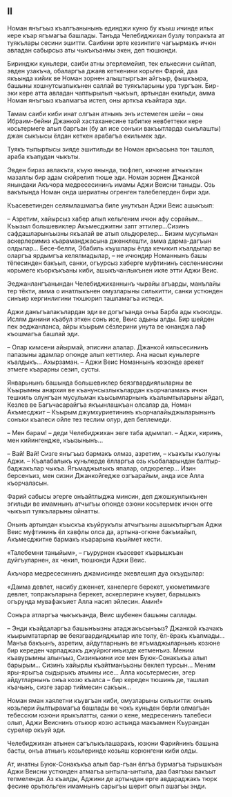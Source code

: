 ## II

Номан янъгъыз къалгъанынынъ единджи куню бу къыш ичинде ильк кере къар ягъмагъа башлады.
Танъда Челебиджихан бузлу топракъта ат туякълары сесини эшитти.
Саибини эрте кезинтиге чагъырмакъ ичюн авладан сабырсыз аты чыкъкъанмы экен, деп тюшюнди.

Биринджи куньлери, саиби атны эгерлемейип, тек елькесини сыйпап, эвден узакъча,  обаларгъа джаяв кеткенини корьген Фарий, даа якъында кийик ве Номан зорнен алыштыргъан айгъыр, фышкъыра, башыны хошнутсызлыкънен саллай ве туякъларыны ура тургъан.
Бир-эки кере атта авладан чаптырылып чыкъып, артындан екильди, амма Номан янъгъыз къалмагъа истеп, оны арткъа къайтара эди. 

Тамам саиби киби инат олгъан атнынъ энъ истемеген шейи – оны Ибраим-бейни Джанкой хастаханесине табипке невбеттеки кере косьтермеге алып баргъан (бу ал исе сонъки вакъытларда сыкълашты) джан сыкъысы ёлдан кеткен арабагъа екильмек эди.

Туякъ тыпыртысы зияде эшитильди ве Номан аркъасына тон ташлап, араба къапудан чыкъты.

Эвден бираз авлакъта, къую янында, тюфлеп, кичкене атчыкътан мазаллы бир адам сюйрелип тюше эди.
Номан зорнен Джанкой янындаки Акъчора медресесининъ имамы Аджи Веисни таныды.
Озь вакътында Номан онда шериатны огренген талебелерден бири эди.

Къасеветинден селямлашмагъа биле унуткъан Аджи Веис ашыкъып:

– Азретим, хайырсыз хабер алып кельгеним ичюн афу сорайым…
Къызыл большевиклер Акъмесджитни запт эттилер…Сизинъ сафдашларынъызны якъалай ве атып ольдюрелер…
Бизим мусульман аскерлеримиз къараманджасына дженклешти, амма дарма-дагъын олдылар…
Бесе-белли, Эбабиль къушлары ёлда кечикип къалдылар ве оларгъа ярдымгъа келялмадылар, – не ичюндир Номаннынъ башы тёпесинден бакъып, санки, огъурсыз хаберге муфтининъ сесленмесини корьмеге къоркъкъаны киби, ашыкъчанлыкънен икяе этти Аджи Веис.

Эеджанлангъанындан Челебиджиханнынъ чырайы агъарды, манълайы тер тёкти, амма о инатлыкънен омузларыны силькитти, санки устюнден синъир кергинлигини тюшюрип ташламагъа истеди.

Аджи данъгъалакълардан эди ве догъгъанда онъа Барба ады къоюлды.
Ислям динини къабул эткен сонъ исе, Веис адыны алды.
Бир шейден пек эеджанланса, айры къырым сёзлерини унута ве юнанджа лаф къошмагъа башлай эди.

– Олар кимсени айырмай, эписини алалар.
Джанкой кильсесининъ папазыны адамлар огюнде алып кеттилер.
Ана насыл куньлерге къалдыкъ…
Ахырзаман.
– Аджи Веис Номаннынъ козюнде арекет этмеге къарарны сезип, сусты.

Январьнынъ башында большевиклер беязгвардиялыларны  ве Къырымны анархия ве къанунсызлыкълардан къорчаламакъ ичюн тешкиль олунгъан мусульман къысымларнынъ къалымтыларыны айдап, Кезлев ве Багъчасарайгъа якъынлашкъан олсалар да, Номан Акъмесджит – Къырым джумхуриетининъ къорчалайыджыларынынъ сонъки къалеси ойле тез теслим олур, деп беллемеди.

– Мен барам!
– деди Челебиджихан эвге таба адымлап.
– Аджи, киринъ, мен кийингендже, къызынынъ…

– Вай! Вай!
Сизге янъгъыз бармакъ олмаз, азретим, – къакъты къолуны Аджи.
– Къалабалыкъ куньлерде ёлларгъа озь къобаларындан балтыр-баджакълар чыкъа.
Ягъмаджылыкъ япалар, олдюрелер…
Изин берсенъиз, мен сизни Джанкойгедже озгъарайым, анда исе Алла къорчаласын.

Фарий сабысы эгерге онъайтлыджа минсин, деп джошкунлыкънен эгильди ве имамнынъ атчыгъы огюнде озюни косьтермек ичюн огге чыкъып туякъларыны ойнатты.

Онынъ артындан къыскъа къуйрукълы атчыгъыны ашыкътыргъан Аджи Веис муфтининъ ёл хавфлы олса да, артына-огюне бакъмайып, Акъмесджитке бармакъ къарарына къыймет кести.

«Талебемни таныйым», – гъурурнен къасевет къарышкъан дуйгъуларнен, ах чекип, тюшюнди Аджи Веис.

Акъчора медресесининъ джамисинде экевлешип дуа окъудылар:

«Даима девлет, насибу дженнет, ханелерге берекет, укюметимизге девлет, топракъларына берекет, аскерлерине къувет, барышыкъ огърунда мувафакъиет Алла насип эйлесин. Амин!» 

Сонъра атларгъа чыкъкъанда, Веис шубенен башыны  саллады. 

– Энди къайдаларгъа башынъызны атаджакъсынъыз?
Джанкой къачакъ къырымтатарлар ве беязгвардияджылар иле толу, ёл-ёракъ къалмады…
Манъа бакъынъ, азретим, айдутларнынъ ве ягъмаджыларнынъ козюне бир кереден чарпаджакъ джуйрюгинъизде кетменъиз.
Меним къавурымны алынъыз, Сизинъкини исе мен Буюк-Сонакъкъа алып барырым…
Сизинъ хайырлы къайтманъызны беклеп турсын…
Меним яры-ярыгъа сыдырыкъ атымны исе…
Алла косьтермесин, эгер айдутларнынъ онъа козю къалса – бир кереден тюшинъ де, ташлап къачынъ, сизге зарар тиймесин сакъын…

Номан яман хаялетни къувгъан киби, омузларыны силькитти: онынъ козьлери йылтырамагъа башлады ве чокъ куньден берли олмагъан тебессюм юзюни ярыкълатты, санки о кене, медресенинъ талебеси олып, Аджи Веиснинъ отькюр козю астында макъамнен Къурандан сурелер окъуй эди.

Челебиджихан атынен сагълыкълашаракъ, юзюни Фарийнинъ башына басты, онъа атнынъ козьлеринде козьяш корюнгени киби олды. 

Ат, инатны Буюк-Сонакъкъа алып бар-гъан ёлгъа бурмагъа тырышкъан Аджи Веисни устюнден атмагъа ынтыла-ынтыла, даа баягъъы вакъыт тепмеленди.
Аз къалды, Аджини де артындан ерге авдараджакъ тюрк фесине орьтюльген имамнынъ сарыгъы шерит олып ашагъы энди.
